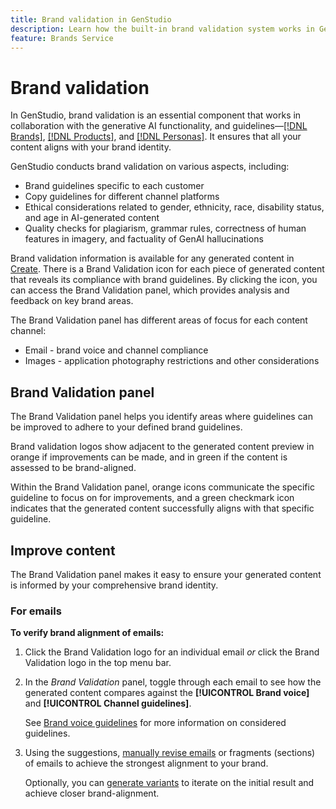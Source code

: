 ```yaml
---
title: Brand validation in GenStudio
description: Learn how the built-in brand validation system works in GenStudio.
feature: Brands Service
---
```


# Brand validation

In GenStudio, brand validation is an essential component that works in collaboration with the generative AI functionality, and guidelines—[[!DNL Brands]](/help/user-guide/guidelines/brands.md), [[!DNL Products]](/help/user-guide/guidelines/products.md), and [[!DNL Personas]](/help/user-guide/guidelines/personas.md). It ensures that all your content aligns with your brand identity.

GenStudio conducts brand validation on various aspects, including:

* Brand guidelines specific to each customer
* Copy guidelines for different channel platforms
* Ethical considerations related to gender, ethnicity, race, disability status, and age in AI-generated content
* Quality checks for plagiarism, grammar rules, correctness of human features in imagery, and factuality of GenAI hallucinations

Brand validation information is available for any generated content in [Create](/help/user-guide/create/overview.md). There is a Brand Validation icon for each piece of generated content that reveals its compliance with brand guidelines. By clicking the icon, you can access the Brand Validation panel, which provides analysis and feedback on key brand areas.

The Brand Validation panel has different areas of focus for each content channel:

* Email - brand voice and channel compliance
* Images - application photography restrictions and other considerations

## Brand Validation panel

The Brand Validation panel helps you identify areas where guidelines can be improved to adhere to your defined brand guidelines.

Brand validation logos show adjacent to the generated content preview in orange if improvements can be made, and in green if the content is assessed to be brand-aligned.

Within the Brand Validation panel, orange icons communicate the specific guideline to focus on for improvements, and a green checkmark icon indicates that the generated content successfully aligns with that specific guideline.

## Improve content

The Brand Validation panel makes it easy to ensure your generated content is informed by your comprehensive brand identity.

### For emails

**To verify brand alignment of emails:**

1. Click the Brand Validation logo for an individual email _or_ click the Brand Validation logo in the top menu bar.
1. In the _Brand Validation_ panel, toggle through each email to see how the generated content compares against the **[!UICONTROL Brand voice]** and **[!UICONTROL Channel guidelines]**.

   See [Brand voice guidelines](/help/user-guide/guidelines/brands.md) for more information on considered guidelines.

1. Using the suggestions, [manually revise emails](/help/user-guide/create/generate-variants.md#modify-email-content) or fragments (sections) of emails to achieve the strongest alignment to your brand.

   Optionally, you can [generate variants](/help/user-guide/create/generate-variants.md) to iterate on the initial result and achieve closer brand-alignment.
